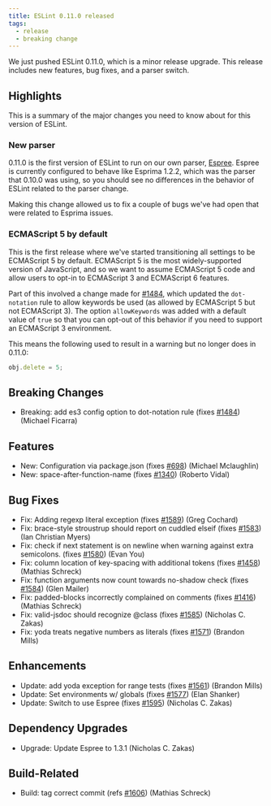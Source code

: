 ```yaml
---
title: ESLint 0.11.0 released
tags:
  - release
  - breaking change
---
```


We just pushed ESLint 0.11.0, which is a minor release upgrade. This release includes new features, bug fixes, and a parser switch.

## Highlights

This is a summary of the major changes you need to know about for this version of ESLint.

### New parser

0.11.0 is the first version of ESLint to run on our own parser, [Espree](https://github.com/eslint/espree). Espree is currently configured to behave like Esprima 1.2.2, which was the parser that 0.10.0 was using, so you should see no differences in the behavior of ESLint related to the parser change.

Making this change allowed us to fix a couple of bugs we've had open that were related to Esprima issues.

### ECMAScript 5 by default

This is the first release where we've started transitioning all settings to be ECMAScript 5 by default. ECMAScript 5 is the most widely-supported version of JavaScript, and so we want to assume ECMAScript 5 code and allow users to opt-in to ECMAScript 3 and ECMAScript 6 features.

Part of this involved a change made for [#1484](https://github.com/eslint/eslint/issues/1484), which updated the `dot-notation` rule to allow keywords be used (as allowed by ECMAScript 5 but not ECMAScript 3). The option `allowKeywords` was added with a default value of `true` so that you can opt-out of this behavior if you need to support an ECMAScript 3 environment.

This means the following used to result in a warning but no longer does in 0.11.0:

```js
obj.delete = 5;
```

## Breaking Changes

* Breaking: add es3 config option to dot-notation rule (fixes [#1484](https://github.com/eslint/eslint/issues/1484)) (Michael Ficarra)

## Features

* New: Configuration via package.json (fixes [#698](https://github.com/eslint/eslint/issues/698)) (Michael Mclaughlin)
* New: space-after-function-name (fixes [#1340](https://github.com/eslint/eslint/issues/1340)) (Roberto Vidal)

## Bug Fixes

* Fix: Adding regexp literal exception (fixes [#1589](https://github.com/eslint/eslint/issues/1589)) (Greg Cochard)
* Fix: brace-style stroustrup should report on cuddled elseif (fixes [#1583](https://github.com/eslint/eslint/issues/1583)) (Ian Christian Myers)
* Fix: check if next statement is on newline when warning against extra semicolons. (fixes [#1580](https://github.com/eslint/eslint/issues/1580)) (Evan You)
* Fix: column location of key-spacing with additional tokens (fixes [#1458](https://github.com/eslint/eslint/issues/1458)) (Mathias Schreck)
* Fix: function arguments now count towards no-shadow check (fixes [#1584](https://github.com/eslint/eslint/issues/1584)) (Glen Mailer)
* Fix: padded-blocks incorrectly complained on comments (fixes [#1416](https://github.com/eslint/eslint/issues/1416)) (Mathias Schreck)
* Fix: valid-jsdoc should recognize @class (fixes [#1585](https://github.com/eslint/eslint/issues/1585)) (Nicholas C. Zakas)
* Fix: yoda treats negative numbers as literals (fixes [#1571](https://github.com/eslint/eslint/issues/1571)) (Brandon Mills)

## Enhancements

* Update: add yoda exception for range tests (fixes [#1561](https://github.com/eslint/eslint/issues/1561)) (Brandon Mills)
* Update: Set environments w/ globals (fixes [#1577](https://github.com/eslint/eslint/issues/1577)) (Elan Shanker)
* Update: Switch to use Espree (fixes [#1595](https://github.com/eslint/eslint/issues/1595)) (Nicholas C. Zakas)

## Dependency Upgrades

* Upgrade: Update Espree to 1.3.1 (Nicholas C. Zakas)

## Build-Related

* Build: tag correct commit (refs [#1606](https://github.com/eslint/eslint/issues/1606)) (Mathias Schreck)
